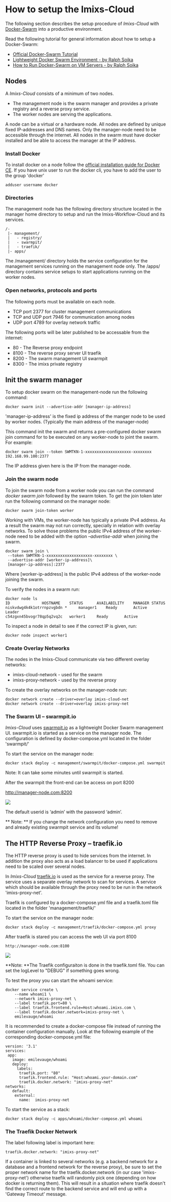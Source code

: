 # How to setup the Imixs-Cloud

The following section describes the setup procedure of _Imixs-Cloud_ with [Docker-Swarm](https://docs.docker.com/engine/swarm/) into a productive environment. 

Read the following tutorial for general information about how to setup a Docker-Swarm:

* [Official Docker-Swarm Tutorial](https://docs.docker.com/engine/swarm/swarm-tutorial/)
* [Lightweight Docker Swarm Environment - by Ralph Soika](http://ralph.blog.imixs.com/lightweight-docker-swarm-environment/)
* [How to Run Docker-Swarm on VM Servers - by Ralph Soika](http://ralph.blog.imixs.com/how-to-run-docker-swarm-on-a-vm-servers/)

## Nodes

A _Imixs-Cloud_ consists of a minimum of two nodes.

* The management node is the swarm manager and provides a private registry and a reverse proxy service.
* The worker nodes are serving the applications. 

A node can be a virtual or a hardware node. All nodes are defined by unique fixed IP-addresses and DNS names. Only the manager-node need to be accessible through the internet. All nodes in the swarm must have docker installed and be able to access the manager at the IP address.

### Install Docker

To install docker on a node follow the [official installation guide for Docker CE](https://docs.docker.com/engine/installation/linux/docker-ce/debian/).
If you have unix user to run the docker cli, you have to add the user to the group 'docker'

	adduser username docker
	
### Directories

The management node has the following directory structure located in the manager home directory to setup and run the Imixs-Workflow-Cloud and its services. 

	/-
	 |- management/
	 |   - registry/
	 |   - swarmpit/
	 |   - traefik/
	 |- apps/

The /management/ directory holds the service configuration for the management services running on the management node only. 
The /apps/ directory contains service setups to start applications running on the worker nodes.
	

### Open networks, protocols and ports

The following ports must be available on each node. 

 - TCP port 2377 for cluster management communications
 - TCP and UDP port 7946 for communication among nodes
 - UDP port 4789 for overlay network traffic
 
The following ports will be later published to be accessable from the internet:

 * 80 - The Reverse proxy endpoint 
 * 8100 - The reverse proxy server UI traefik
 * 8200 - The swarm management UI swarmpit
 * 8300 - The imixs private registry


## Init the swarm manager

To setup docker swarm on the management-node run the following command:

	docker swarm init --advertise-addr [manager-ip-address]
	
'manager-ip-address' is the fixed ip address of the manger node to be used by worker nodes. (Typically the main address of the manager-node)


This command init the swarm and returns a pre-configured docker swarm join command for to be executed on any worker-node to joint the swarm. For example: 

	docker swarm join --token SWMTKN-1-xxxxxxxxxxxxxxxxxxxx-xxxxxxxx 192.168.99.100:2377

The IP address given here is the IP from the manager-node.
	
### Join the swarm node 

To join the swarm node from a worker node you can run the command _docker swarm join_ followed by the swarm token. 
To get the join token later run the following command on the manager node:

	docker swarm join-token worker 

Working with VMs, the worker-node has typically a private IPv4 address. As a result the swarm may not run correctly, specially in relation with overlay networks. To solve those problems the public IPv4 address of the worker-node need to be added with the option  _–advertise-addr_ when joining the swarm.


	docker swarm join \
	 --token SWMTKN-1-xxxxxxxxxxxxxxxxxxxx-xxxxxxxx \
	 --advertise-addr [worker-ip-address]\
	 [manager-ip-address]:2377

Where [worker-ip-address] is the public IPv4 address of the worker-node joining the swarm.


To verify the nodes in a swarm run:

	docker node ls
	ID				HOSTNAME 	STATUS 		AVAILABILITY 	MANAGER STATUS
	niskvdwg4k4k1otrrnpzvgbdn * 	manager1	Ready 		Active 		Leader
	c54zgxn45bvogr78qp5q2vq2c 	worker1		Ready 		Active 

To inspect a node in detail to see if the correct IP is given, run:

	docker node inspect worker1

### Create Overlay Networks

The nodes in the Imixs-Cloud  communicate via two different overlay networks:

 * imixs-cloud-network - used for the swarm 
 * imixs-proxy-network - used by the reverse proxy
 
To create the overlay networks on the manager-node run:

	docker network create --driver=overlay imixs-cloud-net
	docker network create --driver=overlay imixs-proxy-net

 
### The Swarm UI – swarmpit.io
_Imixs-Cloud_ uses [swarmpit.io](http://swarmpit.io) as a lightweight Docker Swarm management UI. 
swarmpit.io is started as a service on the manager node. The configuration is defined by docker-compose.yml located in the folder 'swarmpit/'

To start the service on the manager node:

	docker stack deploy -c management/swarmpit/docker-compose.yml swarmpit

Note: It can take some minutes until swarmpit is started.

After the swarmpit the front-end can be access on port 8200

http://manager-node.com:8200

<img src="imixs-cloud-02.png" />

The default userid is ‘admin’ with the password ‘admin’.

** Note: ** If you change the network configuration you need to remove and already existing swarmpit service and its volume!


## The HTTP Reverse Proxy – traefik.io

The HTTP reverse proxy is used to hide services from the internet. In addition the proxy also acts as a load balancer to be used if applications need to be scaled over several nodes.

In _Imixs-Cloud_ [traefik.io](http://traefik.io) is used as the service for a reverse proxy. 
The service uses a separate overlay network to scan for services. A service which should be available through the proxy need to be run in the network 'imixs-proxy-net'. 

Traefik is configured by a docker-compose.yml file and a traefik.toml file  located in the folder 'management/traefik/'

To start the service on the manager node:

	docker stack deploy -c management/traefik/docker-compose.yml proxy
    
    
After traefik is stared you can access the web UI via port 8100

	http://manager-node.com:8100

<img src="imixs-cloud-03.png" />

**Note: **The Traefik configuraiton is done in the traefik.toml file. You can set the logLevel to "DEBUG" if something goes wrong. 

To test the proxy you can start the whoami service:
	
	docker service create \
	    --name whoami1 \
	    --network imixs-proxy-net \
	    --label traefik.port=80 \
	    --label traefik.frontend.rule=Host:whoami.imixs.com \
	    --label traefik.docker.network=imixs-proxy-net \
	    emilevauge/whoami


It is recommended to create a docker-compose file instead of running the container configuration manually. Look at the following example of the corresponding docker-compose.yml file:

	version: '3.1'	
	services:
	 app:
	   image: emilevauge/whoami	   
	   deploy:
	     labels:
	      traefik.port: "80"
	      traefik.frontend.rule: "Host:whoami.your-domain.com"
	      traefik.docker.network: "imixs-proxy-net"	   
	networks:
	   default:
	    external:
	      name:  imixs-proxy-net  


To start the service as a stack: 

	docker stack deploy -c apps/whoami/docker-compose.yml whoami

	
### The Traefik Docker Network	
The label following label is important here:

	traefik.docker.network: "imixs-proxy-net"

If a container is linked to several networks (e.g. a backend network for a database and a frontend network for the reverse proxy), be sure to set the proper network name for the traefik.docker.network (in our case 'imixs-proxy-net') otherwise traefik will randomly pick one (depending on how docker is returning them). This will result in a situation where traefik doesn't find the correct route to the backend service and will end up with a 'Gateway Timeout' message. 

